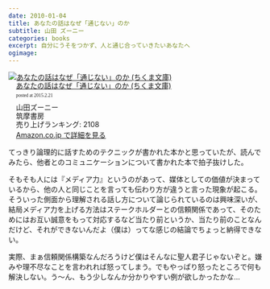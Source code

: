 ```yaml
---
date: 2010-01-04
title: あなたの話はなぜ「通じない」のか
subtitle: 山田 ズーニー
categories: books
excerpt: 自分にうそをつかず、人と通じ合っていきたいあなたへ 
ogimage:
---
```


<div class="azlink-box"><div class="azlink-image" style="float:left"><a href="http://www.amazon.co.jp/exec/obidos/ASIN/B00MM3QSZE/warikiru-22/" name="azlinklink" target="_blank"><img src="http://ecx.images-amazon.com/images/I/419jACSdAWL._SL160_.jpg" alt="あなたの話はなぜ「通じない」のか (ちくま文庫)" style="border:none" /></a></div><div class="azlink-info" style="float:left;margin-left:15px;line-height:120%"><div class="azlink-name" style="margin-bottom:10px;line-height:120%"><a href="http://www.amazon.co.jp/exec/obidos/ASIN/B00MM3QSZE/warikiru-22/" name="azlinklink" target="_blank">あなたの話はなぜ「通じない」のか (ちくま文庫)</a><div class="azlink-powered-date" style="font-size:7pt;margin-top:5px;font-family:verdana;line-height:120%">posted at 2015.2.21</div></div><div class="azlink-detail">山田ズーニー<br />筑摩書房<br />売り上げランキング: 2108<br /></div><div class="azlink-link" style="margin-top:5px"><a href="http://www.amazon.co.jp/exec/obidos/ASIN/B00MM3QSZE/warikiru-22/" target="_blank">Amazon.co.jp で詳細を見る</a></div></div><div class="azlink-footer" style="clear:left"></div></div>


てっきり論理的に話すためのテクニックが書かれた本かと思っていたが、読んでみたら、他者とのコミュニケーションについて書かれた本で拍子抜けした。

そもそも人には『メディア力』というのがあって、媒体としての価値が決まっているから、他の人と同じことを言っても伝わり方が違うと言った現象が起こる。そういった側面から理解される話し方について論じられているのは興味深いが、結局メディア力を上げる方法はステークホルダーとの信頼関係であって、そのためにはお互い誠意をもって対応するなど当たり前というか、当たり前のことなんだけど、それができないんだよ（僕は）ってな感じの結論でちょっと納得できない。

実際、まぁ信頼関係構築なんだろうけど僕はそんなに聖人君子じゃないぞと。嫌みや理不尽なことを言われれば怒ってしまう。でもやっぱり怒ったところで何も解決しない。う〜ん、もう少しなんか分かりやすい例が欲しかったかな…